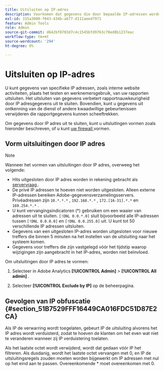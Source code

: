```yaml
---
title: Uitsluiten op IP-adres
description: Voorkomen dat gegevens die door bepaalde IP-adressen worden gegenereerd, in rapporten worden weergegeven.
exl-id: 315a3000-f043-434b-a677-d111aeed7971
feature: Admin Tools
role: Admin
source-git-commit: d642bf8703d7c4c1545bfd9763c70ed8b1237eac
workflow-type: tm+mt
source-wordcount: '294'
ht-degree: 0%

---
```


# Uitsluiten op IP-adres

U kunt gegevens van specifieke IP adressen, zoals interne website activiteiten, plaats het testen en werknemersgebruik, van uw rapporten uitsluiten. Het uitsluiten van gegevens verbetert rapportnauwkeurigheid door IP adresgegevens uit te sluiten. Bovendien, kunt u gegevens uit ontkenning van de dienst of andere kwaadwillige gebeurtenissen verwijderen die rapportgegevens kunnen scheeftrekken.

Om gegevens door IP adres uit te sluiten, kunt u uitsluitingen vormen zoals hieronder beschreven, of u kunt [ uw firewall ](/help/technotes/ip-addresses.md) vormen.

## Vorm uitsluitingen door IP adres

>[!NOTE]
>
>Wanneer het vormen van uitsluitingen door IP adres, overweeg het volgende:
>
>* Hits uitgesloten door IP adres worden in rekening gebracht als [ servervraag ](https://experienceleague.adobe.com/docs/analytics/technotes/terms.html).
>* De privé IP adressen te hoeven niet worden uitgesloten. Alleen externe IP-adressen bereiken Adobe-gegevensverzamelingsservers. Privéadressen zijn `10.*.*.*` , `192.168.*.*` , `172.[16-31].*.*` en `169.254.*.*` .
>* U kunt vervangingsindicatoren (&#42;) gebruiken om een waaier van adressen uit te sluiten. `[!DNL 0.0.*.0]` sluit bijvoorbeeld alle IP-adressen tussen `[!DNL 0.0.0.0]` en `[!DNL 0.0.255.0]` uit. U kunt tot 50 verschillende IP adressen uitsluiten.
>* Gegevens van een uitgesloten IP-adres worden uitgesloten voor nieuwe treffers die binnen 5 minuten na het instellen van de uitsluiting naar het systeem komen.
>* Gegevens voor treffers die zijn vastgelegd vóór het tijdstip waarop wijzigingen zijn aangebracht in het IP-adres, worden niet beïnvloed.
>

Om uitsluitingen door IP adres te vormen:

1. Selecteer in Adobe Analytics **[!UICONTROL Admin]** > **[!UICONTROL All admin]** .

1. Selecteer **[!UICONTROL Exclude by IP]** op de beheerpagina.




## Gevolgen van IP obfuscatie {#section_51B7529FFF16449CA016FDC51D87E2CA}

Als IP de verwarring wordt toegelaten, gebeurt IP de uitsluiting alvorens het IP adres wordt verduisterd, zodat te hoeven de klanten om het even wat niet te veranderen wanneer zij IP verduistering toelaten.

Als het laatste octet wordt verwijderd, wordt dat gedaan vóór IP het filtreren. Als dusdanig, wordt het laatste octet vervangen met 0, en IP de uitsluitingsregels zouden moeten worden bijgewerkt om IP adressen met nul op het eind aan te passen. Overeenkomende &#42; moet overeenkomen met 0.
